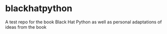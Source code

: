 # blackhatpython
A test repo for the book Black Hat Python as well as personal adaptations of ideas from the book
